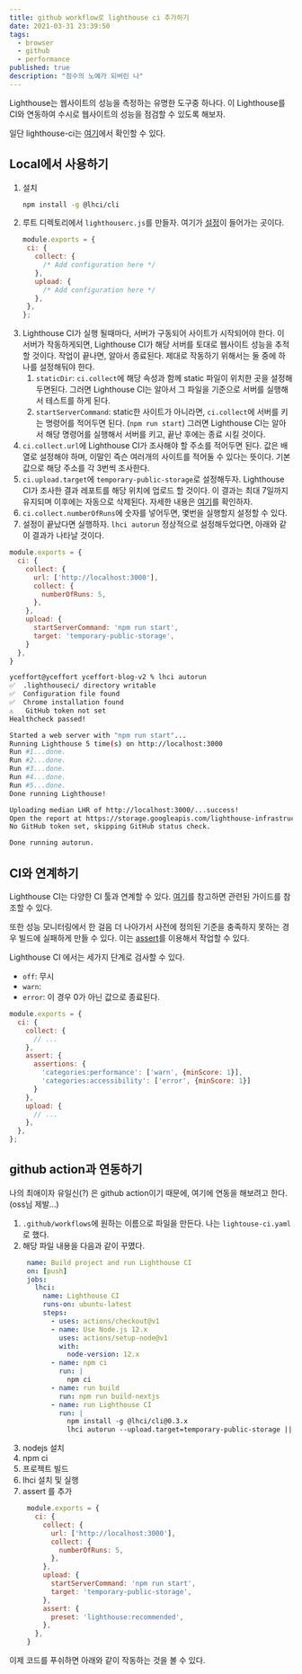 ```yaml
---
title: github workflow로 lighthouse ci 추가하기
date: 2021-03-31 23:39:50
tags:
  - browser
  - github
  - performance
published: true
description: "점수의 노예가 되버린 나"
---
```


Lighthouse는 웹사이트의 성능을 측정하는 유명한 도구중 하나다. 이 Lighthouse를 CI와 연동하여 수시로 웹사이트의 성능을 점검할 수 있도록 해보자.

일단 lighthouse-ci는 [여기](https://github.com/GoogleChrome/lighthouse-ci)에서 확인할 수 있다.

## Local에서 사용하기

1. 설치
   ```bash
   npm install -g @lhci/cli
   ```
2. 루트 디렉토리에서 `lighthouserc.js`를 만들자. 여기가 [설정](https://github.com/GoogleChrome/lighthouse-ci/blob/v0.4.1/docs/configuration.md#configuration-file)이 들어가는 곳이다.
   ```javascript
   module.exports = {
    ci: {
      collect: {
        /* Add configuration here */
      },
      upload: {
        /* Add configuration here */
      },
    },
   };
   ```
3. Lighthouse CI가 실행 될때마다, 서버가 구동되어 사이트가 시작되어야 한다. 이 서버가 작동하게되면, Lighthouse CI가 해당 서버를 토대로 웹사이트 성능을 추적할 것이다. 작업이 끝나면, 알아서 종료된다. 제대로 작동하기 위해서는 둘 중에 하나를 설정해둬야 한다.
   1. `staticDir`: `ci.collect`에 해당 속성과 함께 static 파일이 위치한 곳을 설정해 두면된다. 그러면 Lighthouse CI는 알아서 그 파일을 기준으로 서버를 실행해서 테스트를 하게 된다.
   2. `startServerCommand`: static한 사이트가 아니라면, `ci.collect`에 서버를 키는 명령어를 적어두면 된다. (`npm run start`) 그러면 Lighthouse CI는 알아서 해당 명령어를 실행해서 서버를 키고, 끝난 후에는 종료 시킬 것이다.
4. `ci.collect.url`에 Lighthouse CI가 조사해야 할 주소를 적어두면 된다. 값은 배열로 설정해야 하며, 이말인 즉슨 여러개의 사이트를 적어둘 수 있다는 뜻이다. 기본값으로 해당 주소를 각 3번씩 조사한다.
5. `ci.upload.target`에 `temporary-public-storage`로 설정해두자. Lighthouse CI가 조사한 결과 레포트를 해당 위치에 업로드 할 것이다. 이 결과는 최대 7일까지 유지되며 이후에는 자동으로 삭제된다. 자세한 내용은 [여기](https://github.com/GoogleChrome/lighthouse-ci/blob/main/docs/configuration.md#target)를 확인하자.
6. `ci.collect.numberOfRuns`에 숫자를 넣어두면, 몇번을 실행할지 설정할 수 있다. 
7. 설정이 끝났다면 실행하자. `lhci autorun` 정상적으로 설정해두었다면, 아래와 같이 결과가 나타날 것이다.

```javascript
module.exports = {
  ci: {
    collect: {
      url: ['http://localhost:3000'],
      collect: {
        numberOfRuns: 5,
      },
    },
    upload: {
      startServerCommand: 'npm run start',
      target: 'temporary-public-storage',
    }
  },
}
```

```bash
yceffort@yceffort yceffort-blog-v2 % lhci autorun
✅  .lighthouseci/ directory writable
✅  Configuration file found
✅  Chrome installation found
⚠️   GitHub token not set
Healthcheck passed!

Started a web server with "npm run start"...
Running Lighthouse 5 time(s) on http://localhost:3000
Run #1...done.
Run #2...done.
Run #3...done.
Run #4...done.
Run #5...done.
Done running Lighthouse!

Uploading median LHR of http://localhost:3000/...success!
Open the report at https://storage.googleapis.com/lighthouse-infrastructure.appspot.com/reports/1617202753232-29187.report.html
No GitHub token set, skipping GitHub status check.

Done running autorun.
```

## CI와 연계하기

Lighthouse CI는 다양한 CI 툴과 연계할 수 있다. [여기](https://github.com/GoogleChrome/lighthouse-ci/blob/main/docs/getting-started.md#configure-your-ci-provider)를 참고하면 관련된 가이드를 참조할 수 있다.

또한 성능 모니터링에서 한 걸음 더 나아가서 사전에 정의된 기준을 충족하지 못하는 경우 빌드에 실패하게 만들 수 있다. 이는 [assert](https://github.com/GoogleChrome/lighthouse-ci/blob/master/docs/configuration.md#assert)를 이용해서 작업할 수 있다.

Lighthouse CI 에서는 세가지 단계로 검사할 수 있다.

- `off`: 무시
- `warn`: 
- `error`: 이 경우 0가 아닌 값으로 종료된다.

```javascript
module.exports = {
  ci: {
    collect: {
      // ...
    },
    assert: {
      assertions: {
        'categories:performance': ['warn', {minScore: 1}],
        'categories:accessibility': ['error', {minScore: 1}]
      }
    },
    upload: {
      // ...
    },
  },
};
```

## github action과 연동하기

나의 최애이자 유일신(?) 은 github action이기 때문에, 여기에 연동을 해보려고 한다. (oss님 제발...)

1. `.github/workflows`에 원하는 이름으로 파일을 만든다. 나는 `lightouse-ci.yaml`로 했다.
2. 해당 파일 내용을 다음과 같이 꾸몄다.
   ```yaml
    name: Build project and run Lighthouse CI
    on: [push]
    jobs:
      lhci:
        name: Lighthouse CI
        runs-on: ubuntu-latest
        steps:
          - uses: actions/checkout@v1
          - name: Use Node.js 12.x
            uses: actions/setup-node@v1
            with:
              node-version: 12.x
          - name: npm ci
            run: |
              npm ci
          - name: run build
            run: npm run build-nextjs
          - name: run Lighthouse CI
            run: |
              npm install -g @lhci/cli@0.3.x
              lhci autorun --upload.target=temporary-public-storage || echo "LHCI failed!"
   ```
  1. nodejs 설치
  2. npm ci 
  3. 프로젝트 빌드
  4. lhci 설치 및 실행
3. assert 를 추가
   ```javascript
    module.exports = {
      ci: {
        collect: {
          url: ['http://localhost:3000'],
          collect: {
            numberOfRuns: 5,
          },
        },
        upload: {
          startServerCommand: 'npm run start',
          target: 'temporary-public-storage',
        },
        assert: {
          preset: 'lighthouse:recommended',
        },
      },
    }
   ```

이제 코드를 푸쉬하면 아래와 같이 작동하는 것을 볼 수 있다.